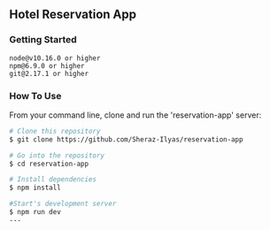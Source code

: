 ## Hotel Reservation App

### Getting Started

```
node@v10.16.0 or higher
npm@6.9.0 or higher
git@2.17.1 or higher
```

### How To Use

From your command line, clone and run the 'reservation-app' server:

```bash
# Clone this repository
$ git clone https://github.com/Sheraz-Ilyas/reservation-app

# Go into the repository
$ cd reservation-app

# Install dependencies
$ npm install

#Start's development server
$ npm run dev
---
```
